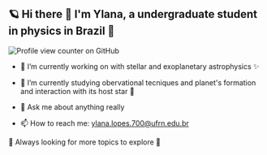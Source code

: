 ## 🪐 Hi there 👋 I'm Ylana, a undergraduate student in physics in Brazil 🌴
![Profile view counter on GitHub](https://komarev.com/ghpvc/?username=ylaksl)

- 🔭 I’m currently working on with stellar and exoplanetary astrophysics ✨️
  
- 🌱 I’m currently studying obervational tecniques and planet's formation and interaction with its host star 🌌
  
- 💬 Ask me about anything really
  
- 📫 How to reach me: ylana.lopes.700@ufrn.edu.br


🌻 Always looking for more topics to explore 🌻
<!--
**ylaksl/ylaksl** is a ✨ _special_ ✨ repository because its `README.md` (this file) appears on your GitHub profile.

Here are some ideas to get you started:

- 🔭 I’m currently working on ...
- 🌱 I’m currently learning ...
- 👯 I’m looking to collaborate on ...
- 🤔 I’m looking for help with ...
- 💬 Ask me about ...
- 📫 How to reach me: ...
- 😄 Pronouns: ...
- ⚡ Fun fact: ...
-->
